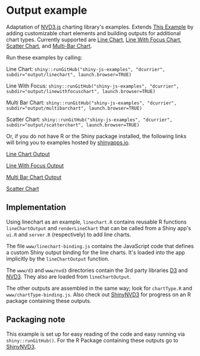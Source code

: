 # Output example

Adaptation of [NVD3.js](http://nv3d.org/) charting library's examples. Extends [This Example](http://github.com/jcheng5/shiny-js-examples) by adding customizable chart elements and building outputs for additional chart types.  Currently supported are [Line Chart](http://nvd3.org/examples/line.html), [Line With Focus Chart](http://nvd3.org/examples/lineWithFocus.html), [Scatter Chart](http://nvd3.org/examples/scatter.html), and [Multi-Bar Chart](http://nvd3.org/examples/multibar.html).

Run these examples by calling:

Line Chart:
`shiny::runGitHub("shiny-js-examples", "dcurrier", subdir="output/linechart", launch.browser=TRUE)`

Line With Focus:
`shiny::runGitHub("shiny-js-examples", "dcurrier", subdir="output/linewithfocuschart", launch.browser=TRUE)`

Multi Bar Chart:
`shiny::runGitHub("shiny-js-examples", "dcurrier", subdir="output/multibarchart", launch.browser=TRUE)`

Scatter Chart:
`shiny::runGitHub("shiny-js-examples", "dcurrier", subdir="output/scatterchart", launch.browser=TRUE)`


Or, if you do not have R or the Shiny package installed, the following links will bring you to examples hosted by [shinyapps.io](http://www.shinyapps.io).

[Line Chart Output](http://dcurrier.shinyapps.io/shiny-js-linechart)

[Line With Focus Output](http://dcurrier.shinyapps.io/shiny-js-linewihtfocus)

[Multi Bar Chart Output](http://dcurrier.shinyapps.io/shiny-js-multibarchart)

[Scatter Chart](http://dcurrier.shinyapps.io/shiny-js-scatterchart)



## Implementation

Using linechart as an example, `linechart.R` contains reusable R functions `lineChartOutput` and `renderLineChart` that can be called from a Shiny app's `ui.R` and `server.R` (respectively) to add line charts.

The file `www/linechart-binding.js` contains the JavaScript code that defines a custom Shiny output binding for the line charts. It's loaded into the app implicitly by the `lineChartOutput` function.

The `www/d3` and `www/nvd3` directories contain the 3rd party libraries [D3](http://d3js.org/) and [NVD3](http://nvd3.org/). They also are loaded from `lineChartOutput`.

The other outputs are assembled in the same way; look for `chartType.R` and `www/chartType-binding.js`.  Also check out [ShinyNVD3](http://github.com/dcurrier/ShinyNVD3) for progress on an R package containing these outputs.


## Packaging note

This example is set up for easy reading of the code and easy running via `shiny::runGitHub()`.  For the R Package containing these outputs go to [ShinyNVD3](http://github.com/dcurrier/ShinyNVD3).
